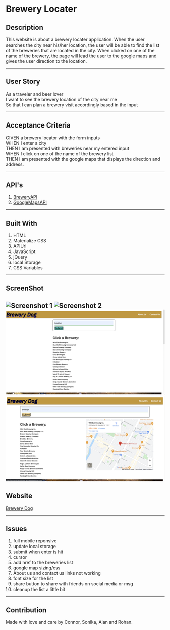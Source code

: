 # Brewery Locater

## Description
This website is about a brewery locater application. When the user searches the city near his/her location, the user will be able to find the list of the breweries that are located in the city. When clicked on one of the name of the brewery, the page will lead the user to the google maps and gives the user direction to the location. 

---

## User Story 
As a traveler and beer lover </br>
I want to see the brewery location of the city near me </br>
So that I can plan a brewery visit accordingly based in the input

---

## Acceptance Criteria
GIVEN a brewery locator with the form inputs </br>
WHEN I enter a city </br>
THEN I am presented with breweries near my entered input </br>
WHEN I click on one of the name of the brewery list </br>
THEN I am presented with the google maps that displays the direction and address.  

---


## API's
1. [BreweryAPI](https://www.openbrewerydb.org/documentation)
2. [GoogleMapsAPI](https://developers.google.com/maps/documentation/embed/map-generator#create-project) 

---

## Built With
1. HTML
2. Materialize CSS
3. APIUrl
4. JavaScript
5. jQuery
6. local Storage
7. CSS Variables

---

## ScreenShot
![Screenshot 1](./assets/images/Screenshot(1).png)
![Screenshot 2](./assets/images/Screenshot(2).png)
![Screenshot 3](./assets/images/Screenshot(3).png)
![Screenshot 4](./assets/images/Screenshot(4).png)
---


## Website
[Brewery Dog](https://jconnro.github.io/brewery-dog/)

---

## Issues 
1. full mobile reponsive 
2. update local storage
3. submit when enter is hit
4. cursor
5. add href to the breweries list
6. google map sizing/css
7. About us and contact us links not working
8. font size for the list
9. share button to share with friends on social media or msg
10. cleanup the list a little bit 

---


## Contribution
Made with love and care by Connor, Sonika, Alan and Rohan. 
